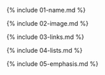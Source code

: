 {% include 01-name.md %}


{% include 02-image.md %}


{% include 03-links.md %}


{% include 04-lists.md %}


{% include 05-emphasis.md %}
